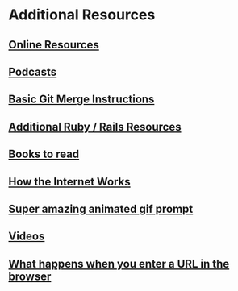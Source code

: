 # Additional Resources

## [Online Resources](/handbook/resources/online-resources)

## [Podcasts](/handbook/resources/podcasts)

## [Basic Git Merge Instructions](/handbook/resources/basic-git-merge)

## [Additional Ruby / Rails Resources](/handbook/resources/additional-rails-resources)

## [Books to read](/handbook/resources/books-to-read)

## [How the Internet Works](/handbook/resources/security-now-must-watch)

## [Super amazing animated gif prompt](/handbook/resources/super-amazing-animated-shell-prompt)

## [Videos](/handbook/resources/videos)

## [What happens when you enter a URL in the browser](/handbook/resources/what-happens-when-enter-url-in-browser)

